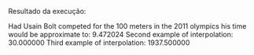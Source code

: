 Resultado da execução:

Had Usain Bolt competed for the 100 meters in the 2011 olympics his time would be approximate to: 9.472024
Second example of interpolation: 30.000000
Third example of interpolation: 1937.500000